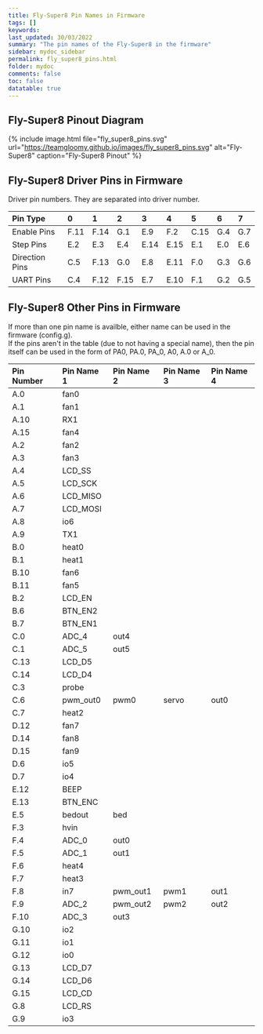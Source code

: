 ```yaml
---
title: Fly-Super8 Pin Names in Firmware
tags: []
keywords: 
last_updated: 30/03/2022
summary: "The pin names of the Fly-Super8 in the firmware"
sidebar: mydoc_sidebar
permalink: fly_super8_pins.html
folder: mydoc
comments: false
toc: false
datatable: true
---
```


## Fly-Super8 Pinout Diagram

{% include image.html file="fly_super8_pins.svg" url="https://teamgloomy.github.io/images/fly_super8_pins.svg" alt="Fly-Super8" caption="Fly-Super8 Pinout" %}

## Fly-Super8 Driver Pins in Firmware

Driver pin numbers. They are separated into driver number.

<div class="datatable-begin"></div>

|Pin Type|0|1|2|3|4|5|6|7|
| :------------- |:-------------|:-------------|:-------------|:-------------|:-------------|:-------------|:-------------|:-------------|
|Enable Pins|F.11|F.14|G.1|E.9|F.2|C.15|G.4|G.7|
|Step Pins|E.2|E.3|E.4|E.14|E.15|E.1|E.0|E.6|
|Direction Pins|C.5|F.13|G.0|E.8|E.11|F.0|G.3|G.6|
|UART Pins|C.4|F.12|F.15|E.7|E.10|F.1|G.2|G.5|

<div class="datatable-end"></div>

## Fly-Super8 Other Pins in Firmware 

If more than one pin name is availble, either name can be used in the firmware (config.g).  
If the pins aren't in the table (due to not having a special name), then the pin itself can be used in the form of PA0, PA.0, PA_0, A0, A.0 or A_0.  

<div class="datatable-begin"></div>

|Pin Number|Pin Name 1|Pin Name 2|Pin Name 3|Pin Name 4|
| :------------- |:-------------|:-------------|:-------------|:-------------|
|A.0|fan0||||
|A.1|fan1||||
|A.10|RX1||||
|A.15|fan4||||
|A.2|fan2||||
|A.3|fan3||||
|A.4|LCD_SS||||
|A.5|LCD_SCK||||
|A.6|LCD_MISO||||
|A.7|LCD_MOSI||||
|A.8|io6||||
|A.9|TX1||||
|B.0|heat0||||
|B.1|heat1||||
|B.10|fan6||||
|B.11|fan5||||
|B.2|LCD_EN||||
|B.6|BTN_EN2||||
|B.7|BTN_EN1||||
|C.0|ADC_4|out4|||
|C.1|ADC_5|out5|||
|C.13|LCD_D5||||
|C.14|LCD_D4||||
|C.3|probe||||
|C.6|pwm_out0|pwm0|servo|out0|
|C.7|heat2||||
|D.12|fan7||||
|D.14|fan8||||
|D.15|fan9||||
|D.6|io5||||
|D.7|io4||||
|E.12|BEEP||||
|E.13|BTN_ENC||||
|E.5|bedout|bed|||
|F.3|hvin||||
|F.4|ADC_0|out0|||
|F.5|ADC_1|out1|||
|F.6|heat4||||
|F.7|heat3||||
|F.8|in7|pwm_out1|pwm1|out1|
|F.9|ADC_2|pwm_out2|pwm2|out2|
|F.10|ADC_3|out3|||
|G.10|io2||||
|G.11|io1||||
|G.12|io0||||
|G.13|LCD_D7||||
|G.14|LCD_D6||||
|G.15|LCD_CD||||
|G.8|LCD_RS||||
|G.9|io3||||

<div class="datatable-end"></div>